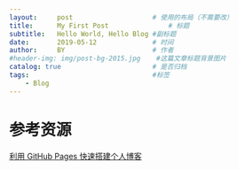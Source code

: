 ```yaml
---
layout:     post                    # 使用的布局（不需要改）
title:      My First Post               # 标题 
subtitle:   Hello World, Hello Blog #副标题
date:       2019-05-12              # 时间
author:     BY                      # 作者
#header-img: img/post-bg-2015.jpg    #这篇文章标题背景图片
catalog: true                       # 是否归档
tags:                               #标签
    - Blog
---
```




# 参考资源

[利用 GitHub Pages 快速搭建个人博客](<https://www.jianshu.com/p/e68fba58f75c>)